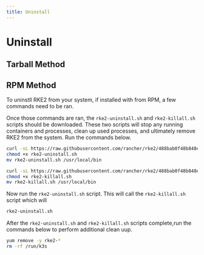 ```yaml
---
title: Uninstall
---
```


# Uninstall

## Tarball Method



## RPM Method

To uninstll RKE2 from your system, if installed with from RPM, a few commands need to be ran. 

Once those commands are ran, the `rke2-uninstall.sh` and `rke2-killall.sh` scripts should be downloaded. These two scripts will stop any running containers and processes, clean up used processes, and ultimately remove RKE2 from the system. Run the commands below.

```bash
curl -sL https://raw.githubusercontent.com/rancher/rke2/488bab0f48b848e408ce399c32e7f5f73ce96129/bundle/bin/rke2-uninstall.sh --output rke2-uninstall.sh
chmod +x rke2-uninstall.sh
mv rke2-uninstall.sh /usr/local/bin
```

```bash
curl -sL https://raw.githubusercontent.com/rancher/rke2/488bab0f48b848e408ce399c32e7f5f73ce96129/bundle/bin/rke2-killall.sh --output rke2-killall.sh
chmod +x rke2-killall.sh
mv rke2-killall.sh /usr/local/bin
```

Now run the `rke2-uninstall.sh` script. This will call the `rke2-killall.sh` script which will 

```bash
rke2-uninstall.sh
```

After the `rke2-uninstall.sh` and `rke2-killall.sh` scripts complete,run the commands below to perform additional clean uup.

```bash
yum remove -y rke2-*
rm -rf /run/k3s
```
